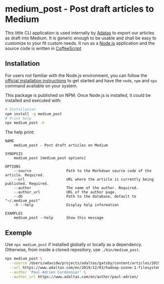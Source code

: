 
# medium_post - Post draft articles to Medium

This little CLI application is used internally by [Adatas](http://www.adaltas.com) to export our articles as draft into Medium. It is generic enough to be usable and shall be easy to customize to your fit custom needs. It run as a [Node.js](https://nodejs.org) application and the source code is written in [CoffeeScript](https://coffeescript.org)

## Installation

For users not familiar with the Node.js environment, you can follow the [official installation instructions](https://nodejs.org/en/download/) to get started and have the `node`, `npm` and `npx` command available on your system.

This package is published on NPM. Once Node.js is installed, it could be installed and executed with:

```bash
# Installation
npm install -g medium_post
# Print help
npx medium_post -h
```

The help print:

```
NAME
    medium_post - Post draft articles on Medium

SYNOPSIS
    medium_post [medium_post options]

OPTIONS
    --source                Path to the Markdown source code of the article. Required.
    --url                   URL where the article is currently being published. Required.
    --author                The name of the author. Required.
    --author_url            URL of the author page.
    --db                    Path to the database, default to "~/.medium_post"
    -h --help               Display help information

EXAMPLES
    medium_post --help      Show this message
```

## Exemple

Use `npx medium_post` if installed globally or locally as a dependency. Otherwise, from inside a cloned repository, use `./bin/medium_post`.

```bash
npx medium_post \
  --source /Users/wdavidw/projects/adaltas/gatsby/content/articles/2019/2019-12-03-ozone-1/index.fr.md \
  --url https://www.adaltas.com/en/2019/12/03/hadoop-ozone-1-filesystem-introduction/ \
  --author 'Paul-Adrien Cordonnier' \
  --author_url https://www.adaltas.com/en/author/paul-adrien/
```
